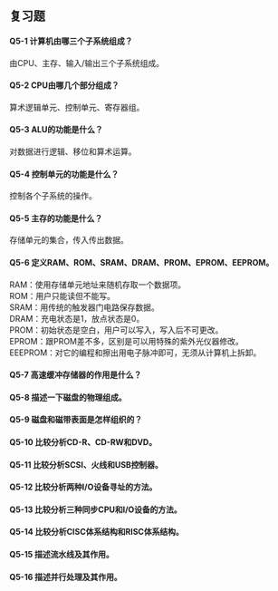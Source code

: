 ## 复习题   
#### Q5-1 计算机由哪三个子系统组成？  
由CPU、主存、输入/输出三个子系统组成。   

#### Q5-2 CPU由哪几个部分组成？
算术逻辑单元、控制单元、寄存器组。

#### Q5-3 ALU的功能是什么？
对数据进行逻辑、移位和算术运算。

#### Q5-4 控制单元的功能是什么？
控制各个子系统的操作。

#### Q5-5 主存的功能是什么？
存储单元的集合，传入传出数据。

#### Q5-6 定义RAM、ROM、SRAM、DRAM、PROM、EPROM、EEPROM。
RAM：使用存储单元地址来随机存取一个数据项。    
ROM：用户只能读但不能写。    
SRAM：用传统的触发器门电路保存数据。    
DRAM：充电状态是1，放点状态是0。    
PROM：初始状态是空白，用户可以写入，写入后不可更改。    
EPROM：跟PROM差不多，区别是可以用特殊的紫外光仪器修改。    
EEEPROM：对它的编程和擦出用电子脉冲即可，无须从计算机上拆卸。

#### Q5-7 高速缓冲存储器的作用是什么？


#### Q5-8 描述一下磁盘的物理组成。


#### Q5-9 磁盘和磁带表面是怎样组织的？


#### Q5-10 比较分析CD-R、CD-RW和DVD。


#### Q5-11 比较分析SCSI、火线和USB控制器。


#### Q5-12 比较分析两种I/O设备寻址的方法。


#### Q5-13 比较分析三种同步CPU和I/O设备的方法。


#### Q5-14 比较分析CISC体系结构和RISC体系结构。


#### Q5-15 描述流水线及其作用。


#### Q5-16 描述并行处理及其作用。

